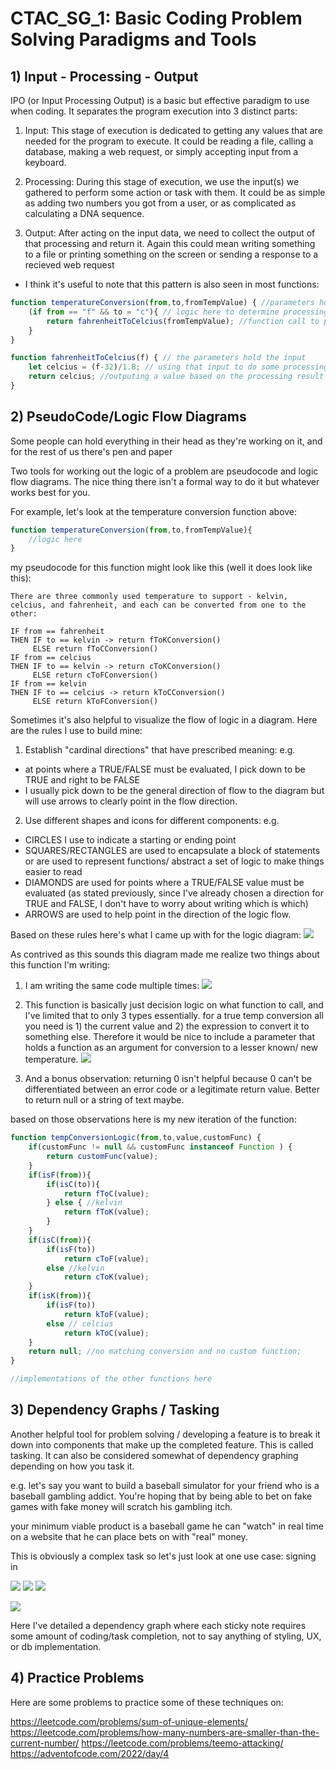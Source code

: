 # CTAC_SG_1: Basic Coding Problem Solving Paradigms and Tools

## 1) Input - Processing - Output

IPO (or Input Processing Output) is a basic but effective paradigm to use when coding. It separates the program execution into 3 distinct parts:

1. Input: This stage of execution is dedicated to getting any values that are needed for the program to execute. It could be reading a file, calling a database, making a web request, or simply accepting input from a keyboard.

2. Processing: During this stage of execution, we use the input(s) we gathered to perform some action or task with them. It could be as simple as adding two numbers you got from a user, or as complicated as calculating a DNA sequence.

3. Output: After acting on the input data, we need to collect the output of that processing and return it. Again this could mean writing something to a file or printing something on the screen or sending a response to a recieved web request

* I think it's useful to note that this pattern is also seen in most functions:

```javascript
function temperatureConversion(from,to,fromTempValue) { //parameters hold the input
    (if from == "f" && to = "c"){ // logic here to determine processing course
        return fahrenheitToCelcius(fromTempValue); //function call to perform processing, then returning the returned value as output
    }
}

function fahrenheitToCelcius(f) { // the parameters hold the input
    let celcius = (f-32)/1.8; // using that input to do some processing
    return celcius; //outputing a value based on the processing result
}
```

## 2) PseudoCode/Logic Flow Diagrams

Some people can hold everything in their head as they're working on it, and for the rest of us there's pen and paper

Two tools for working out the logic of a problem are pseudocode and logic flow diagrams. The nice thing there isn't a formal way to do it but whatever works best for you.

For example, let's look at the temperature conversion function above:

```javascript
function temperatureConversion(from,to,fromTempValue){
    //logic here
}
```

my pseudocode for this function might look like this (well it does look like this):
```
There are three commonly used temperature to support - kelvin, celcius, and fahrenheit, and each can be converted from one to the other:

IF from == fahrenheit
THEN IF to == kelvin -> return fToKConversion()
     ELSE return fToCConversion()
IF from == celcius
THEN IF to == kelvin -> return cToKConversion()
     ELSE return cToFConversion()
IF from == kelvin
THEN IF to == celcius -> return kToCConversion()
     ELSE return kToFConversion()
```

Sometimes it's also helpful to visualize the flow of logic in a diagram. Here are the rules I use to build mine:

1. Establish "cardinal directions" that have prescribed meaning: e.g.
* at points where a TRUE/FALSE must be evaluated, I pick down to be TRUE and right to be FALSE
* I usually pick down to be the general direction of flow to the diagram but will use arrows to clearly point in the flow direction.
2. Use different shapes and icons for different components: e.g.
* CIRCLES I use to indicate a starting or ending point
* SQUARES/RECTANGLES are used to encapsulate a block of statements or are used to represent functions/ abstract a set of logic to make things easier to read
* DIAMONDS are used for points where a TRUE/FALSE value must be evaluated (as stated previously, since I've already chosen a direction for TRUE and FALSE, I don't have to worry about writing which is which)
* ARROWS are used to help point in the direction of the logic flow. 

Based on these rules here's what I came up with for the logic diagram:
![](./images/tempConversionLogicDiagram.PNG)

As contrived as this sounds this diagram made me realize two things about this function I'm writing:

1. I am writing the same code multiple times:
![](./images/tempConversionLogicAnalysis_codeReuse.PNG)

2. This function is basically just decision logic on what function to call, and I've limited that to only 3 types essentially. for a true temp conversion all you need is 1) the current value and 2) the expression to convert it to something else. Therefore it would be nice to include a parameter that holds a function as an argument for conversion to a lesser known/ new temperature.
![](./images/tempConversionLogicAnalysis_functions.PNG)

3. And a bonus observation: returning 0 isn't helpful because 0 can't be differentiated between an error code or a legitimate return value. Better to return null or a string of text maybe.

based on those observations here is my new iteration of the function:

```javascript
function tempConversionLogic(from,to,value,customFunc) {
    if(customFunc != null && customFunc instanceof Function ) {
        return customFunc(value);
    }
    if(isF(from)){
        if(isC(to)){
            return fToC(value);
        } else { //kelvin
            return fToK(value);
        }
    }
    if(isC(from)){
        if(isF(to))
            return cToF(value);
        else //kelvin
            return cToK(value);    
    }
    if(isK(from)){
        if(isF(to))
            return kToF(value);
        else // celcius
            return kToC(value);
    }
    return null; //no matching conversion and no custom function;
}

//implementations of the other functions here
```

## 3) Dependency Graphs / Tasking

Another helpful tool for problem solving / developing a feature is to break it down into components that make up the completed feature. This is called tasking. It can also be considered somewhat of dependency graphing depending on how you task it.

e.g. let's say you want to build a baseball simulator for your friend who is a baseball gambling addict. You're hoping that by being able to bet on fake games with fake money will scratch his gambling itch.

your minimum viable product is a baseball game he can "watch" in real time on a website that he can place bets on with "real" money. 

This is obviously a complex task so let's just look at one use case: signing in

![](./images/sign_in_1.PNG)
![](./images/sign_in_2.PNG)
![](./images/sign_in_3.PNG)

![](./images/sign_in_4.PNG)

Here I've detailed a dependency graph where each sticky note requires some amount of coding/task completion, not to say anything of styling, UX, or db implementation.

## 4) Practice Problems

Here are some problems to practice some of these techniques on:

https://leetcode.com/problems/sum-of-unique-elements/
https://leetcode.com/problems/how-many-numbers-are-smaller-than-the-current-number/
https://leetcode.com/problems/teemo-attacking/
https://adventofcode.com/2022/day/4



